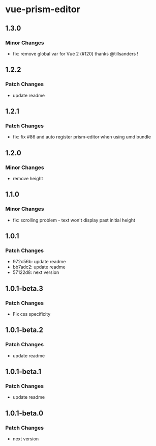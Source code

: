 # vue-prism-editor

## 1.3.0

### Minor Changes

- fix: remove global var for Vue 2 (#120) thanks @tillsanders !

## 1.2.2

### Patch Changes

- update readme

## 1.2.1

### Patch Changes

- fix: fix #86 and auto register prism-editor when using umd bundle

## 1.2.0

### Minor Changes

- remove height

## 1.1.0

### Minor Changes

- fix: scrolling problem - text won't display past initial height

## 1.0.1

### Patch Changes

- 972c56b: update readme
- bb7adc2: update readme
- 57122d8: next version

## 1.0.1-beta.3

### Patch Changes

- Fix css specificity

## 1.0.1-beta.2

### Patch Changes

- update readme

## 1.0.1-beta.1

### Patch Changes

- update readme

## 1.0.1-beta.0

### Patch Changes

- next version
